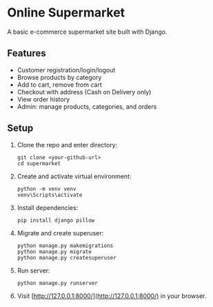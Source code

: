 
# Online Supermarket

A basic e-commerce supermarket site built with Django.

## Features

- Customer registration/login/logout
- Browse products by category
- Add to cart, remove from cart
- Checkout with address (Cash on Delivery only)
- View order history
- Admin: manage products, categories, and orders

## Setup

1. Clone the repo and enter directory:
   ```
   git clone <your-github-url>
   cd supermarket
   ```

2. Create and activate virtual environment:
   ```
   python -m venv venv
   venv\Scripts\activate
   ```

3. Install dependencies:
   ```
   pip install django pillow
   ```

4. Migrate and create superuser:
   ```
   python manage.py makemigrations
   python manage.py migrate
   python manage.py createsuperuser
   ```

5. Run server:
   ```
   python manage.py runserver
   ```

6. Visit [http://127.0.0.1:8000/](http://127.0.0.1:8000/) in your browser.

